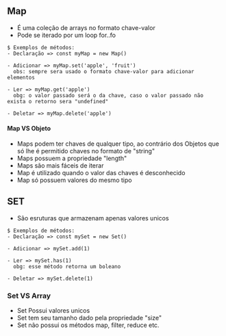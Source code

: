## Map
- É uma coleção de arrays no formato chave-valor
- Pode se iterado por um loop for..fo

```
$ Exemplos de métodos:
- Declaração => const myMap = new Map()

- Adicionar => myMap.set('apple', 'fruit')
  obs: sempre sera usado o formato chave-valor para adicionar elementos

- Ler => myMap.get('apple')
  obg: o valor passado será o da chave, caso o valor passado não exista o retorno sera "undefined"

- Deletar => myMap.delete('apple')
```
#### Map VS Objeto
- Maps podem ter chaves de qualquer tipo, ao contrário dos Objetos que só lhe é permitido chaves no formato de "string"
- Maps possuem a propriedade "length"
- Maps são mais fáceis de iterar
- Map é utilizado quando o valor das chaves é desconhecido
- Map só possuem valores do mesmo tipo


## SET
- São esruturas que armazenam apenas valores unicos


```
$ Exemplos de métodos:
- Declaração => const mySet = new Set()

- Adicionar => mySet.add(1)

- Ler => mySet.has(1)
  obg: esse método retorna um boleano

- Deletar => mySet.delete(1)
```

### Set VS Array
- Set Possui valores unicos
- Set tem seu tamanho dado pela propriedade "size"
- Set não possui os métodos map, filter, reduce etc.